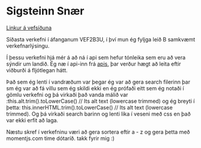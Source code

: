 # Sigsteinn Snær

[Linkur á vefsíðuna](http://tsuts.tskoli.is/2t/2811992349/vef2b/lokaverkefni/index.html)

Síðasta verkefni í áfanganum VEF2B3U, í því mun ég fyljga leið B samkvæmt verkefnarlýsingu.

Í þessu verkefni hjá mér á að ná í api sem hefur tónleika sem eru að vera sýndir um landið.
Ég næ í api-inn frá [apis](http://docs.apis.is/#endpoint-concerts), þar verður hægt að leita eftir viðburði á fljótlegan hátt.


Það sem ég lenti í vandræðum var þegar ég var að gera search filerinn þar sm ég var að fá villu sem ég skildi ekki en ég prófaði eitt sem ég notaði í gömlu verkefni og þá virkaði það vanda málið var :this.alt.trim().toLowerCase() // Its alt text (lowercase trimmed)
og ég breyti í þetta: this.innerHTML.trim().toLowerCase() // Its alt text (lowercase trimmed). Og þá virkaði search barinn og lenti lika í veseni með css en það var ekki erfit að laga.

Næstu skref í verkefninu væri að gera sortera eftir a - z  og gera þetta með momentjs.com time dótaríð.
takk fyrir mig :)


